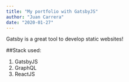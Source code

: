 ```yaml
---
title: "My portfolio with GatsbyJS"
author: "Juan Carrera"
date: "2020-01-27"
---
```


 Gatsby is a great tool to develop static websites!

 ##Stack used:

 1. GatsbyJS
 2. GraphQL
 3. ReactJS
